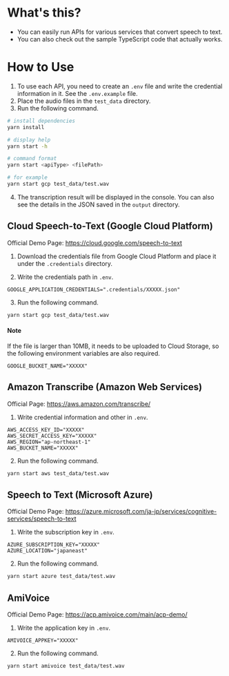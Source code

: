 # What's this?

- You can easily run APIs for various services that convert speech to text.
- You can also check out the sample TypeScript code that actually works.

# How to Use

1. To use each API, you need to create an `.env` file and write the credential information in it. See the `.env.example` file.
2. Place the audio files in the `test_data` directory.
3. Run the following command.

```bash
# install dependencies
yarn install

# display help
yarn start -h

# command format
yarn start <apiType> <filePath>

# for example
yarn start gcp test_data/test.wav
```

4. The transcription result will be displayed in the console. You can also see the details in the JSON saved in the `output` directory.

## Cloud Speech-to-Text (Google Cloud Platform)

Official Demo Page: https://cloud.google.com/speech-to-text

1. Download the credentials file from Google Cloud Platform and place it under the `.credentials` directory.

2. Write the credentials path in `.env`.

```.env
GOOGLE_APPLICATION_CREDENTIALS=".credentials/XXXXX.json"
```

3. Run the following command.

```bash
yarn start gcp test_data/test.wav
```

#### Note

If the file is larger than 10MB, it needs to be uploaded to Cloud Storage, so the following environment variables are also required.

```.env
GOOGLE_BUCKET_NAME="XXXXX"
```

## Amazon Transcribe (Amazon Web Services)

Official Page: https://aws.amazon.com/transcribe/

1. Write credential information and other in `.env`.

```.env
AWS_ACCESS_KEY_ID="XXXXX"
AWS_SECRET_ACCESS_KEY="XXXXX"
AWS_REGION="ap-northeast-1"
AWS_BUCKET_NAME="XXXXX"
```

2. Run the following command.

```bash
yarn start aws test_data/test.wav
```

## Speech to Text (Microsoft Azure)

Official Demo Page: https://azure.microsoft.com/ja-jp/services/cognitive-services/speech-to-text

1. Write the subscription key in `.env`.

```.env
AZURE_SUBSCRIPTION_KEY="XXXXX"
AZURE_LOCATION="japaneast"
```

2. Run the following command.

```bash
yarn start azure test_data/test.wav
```

## AmiVoice

Official Demo Page: https://acp.amivoice.com/main/acp-demo/

1. Write the application key in `.env`.

```.env
AMIVOICE_APPKEY="XXXXX"
```

2. Run the following command.

```bash
yarn start amivoice test_data/test.wav
```
